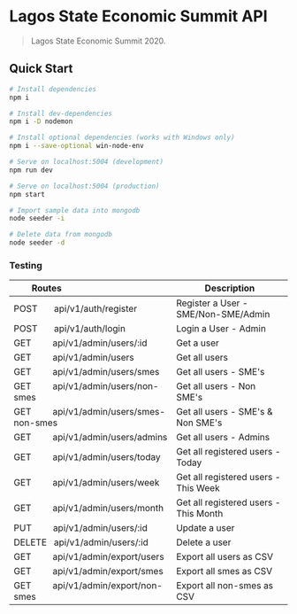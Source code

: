 # Lagos State Economic Summit API

> Lagos State Economic Summit 2020.

## Quick Start

```bash
# Install dependencies
npm i

# Install dev-dependencies
npm i -D nodemon

# Install optional dependencies (works with Windows only)
npm i --save-optional win-node-env

# Serve on localhost:5004 (development)
npm run dev

# Serve on localhost:5004 (production)
npm start

# Import sample data into mongodb
node seeder -i

# Delete data from mongodb
node seeder -d
```

### Testing

| Routes &nbsp; &nbsp; &nbsp; &nbsp; &nbsp; &nbsp;&nbsp; &nbsp; &nbsp; &nbsp; &nbsp; &nbsp; &nbsp; &nbsp; &nbsp; &nbsp; &nbsp; &nbsp; &nbsp; | Description       |
| ----------------------------------------------------------------- | ---------------------------------------|
| POST &nbsp; &nbsp; &nbsp; api/v1/auth/register                    | Register a User - SME/Non-SME/Admin    |
| POST &nbsp; &nbsp; &nbsp; api/v1/auth/login                       | Login a User - Admin                   |
| GET &nbsp; &nbsp; &nbsp; &nbsp; api/v1/admin/users/:id            | Get a user                             |
| GET &nbsp; &nbsp; &nbsp; &nbsp; api/v1/admin/users                | Get all users                          |
| GET &nbsp; &nbsp; &nbsp; &nbsp; api/v1/admin/users/smes           | Get all users - SME's                  |
| GET &nbsp; &nbsp; &nbsp; &nbsp; api/v1/admin/users/non-smes       | Get all users - Non SME's              |
| GET &nbsp; &nbsp; &nbsp; &nbsp; api/v1/admin/users/smes-non-smes  | Get all users - SME's & Non SME's    |
| GET &nbsp; &nbsp; &nbsp; &nbsp; api/v1/admin/users/admins         | Get all users - Admins                 |
| GET &nbsp; &nbsp; &nbsp; &nbsp; api/v1/admin/users/today          | Get all registered users - Today       |
| GET &nbsp; &nbsp; &nbsp; &nbsp; api/v1/admin/users/week           | Get all registered users - This Week   |
| GET &nbsp; &nbsp; &nbsp; &nbsp; api/v1/admin/users/month          | Get all registered users - This Month  |
| PUT &nbsp; &nbsp; &nbsp; &nbsp; api/v1/admin/users/:id            | Update a user                          |
| DELETE &nbsp; api/v1/admin/users/:id                              | Delete a user                          |
| GET &nbsp; &nbsp; &nbsp; &nbsp; api/v1/admin/export/users         | Export all users as CSV                |
| GET &nbsp; &nbsp; &nbsp; &nbsp; api/v1/admin/export/smes          | Export all smes as CSV                 |
| GET &nbsp; &nbsp; &nbsp; &nbsp; api/v1/admin/export/non-smes      | Export all non-smes as CSV             |